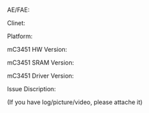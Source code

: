 
AE/FAE: 

Clinet: 

Platform:

mC3451 HW Version:

mC3451 SRAM Version:

mC3451 Driver Version:

Issue Discription:

(If you have log/picture/video, please attache it)